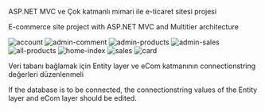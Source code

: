 ASP.NET MVC ve Çok katmanlı mimari ile e-ticaret sitesi projesi

E-commerce site project with ASP.NET MVC and Multitier architecture

![account](https://user-images.githubusercontent.com/59448237/213880930-f7e89b83-a6ac-4ea3-b4fe-311466f3b1f6.png)
![admin-comment](https://user-images.githubusercontent.com/59448237/213880932-e6961d91-d113-4037-b803-d2d264c89f6d.png)
![admin-products](https://user-images.githubusercontent.com/59448237/213880940-661e6f99-61cd-489c-b500-7fabdfe49083.png)
![admin-sales](https://user-images.githubusercontent.com/59448237/213880942-98496fc3-81ec-4b99-9c59-4b467c0e1d18.png)
![all-products](https://user-images.githubusercontent.com/59448237/213880946-9ff1028a-0cf7-4abd-aa5e-7aa0c92687e3.png)
![home-index](https://user-images.githubusercontent.com/59448237/213880955-3d775e1b-0666-4599-bc59-39be6df06ae3.png)
![sales](https://user-images.githubusercontent.com/59448237/213880980-562994d9-f00f-4e0e-93ff-861229998989.png)
![card](https://user-images.githubusercontent.com/59448237/213880982-b12f3f26-aa86-4b8e-acd1-8d0895f1d337.png)

Veri tabanı bağlamak için Entity layer ve eCom katmanının connectionstring değerleri düzenlenmeli 

If the database is to be connected, the connectionstring values of the Entity layer and eCom layer should be edited.
